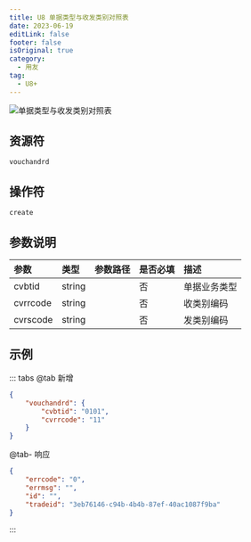 ```yaml
---
title: U8 单据类型与收发类别对照表
date: 2023-06-19
editLink: false
footer: false
isOriginal: true
category:
  - 用友
tag:
  - U8+
---
```


![单据类型与收发类别对照表](https://image.ilyl.life:8443/yonyou/u8/as/vouchandrd.gif)

## 资源符

`vouchandrd`
  
## 操作符

`create`

## 参数说明

|参数|类型|参数路径|是否必填|描述|
|:-|:-|:-|:-|:-|
|cvbtid|string||否|单据业务类型|
|cvrrcode|string||否|收类别编码|
|cvrscode|string||否|发类别编码|

## 示例

::: tabs
@tab 新增

```json
{
    "vouchandrd": {
        "cvbtid": "0101",
        "cvrrcode": "11"
    }
}
```

@tab- 响应

```json
{
    "errcode": "0",
    "errmsg": "",
    "id": "",
    "tradeid": "3eb76146-c94b-4b4b-87ef-40ac1087f9ba"
}
```

:::
